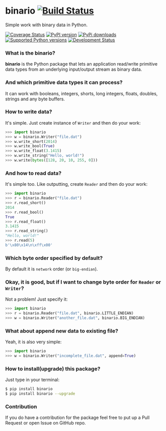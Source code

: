 binario [![Build Status](https://drone.io/github.com/asaskevich/binario/status.png)](https://drone.io/github.com/asaskevich/binario/latest)
=====
Simple work with binary data in Python.

[![Coverage Status](https://coveralls.io/repos/asaskevich/binario/badge.png?branch=master)](https://coveralls.io/r/asaskevich/binario?branch=master) [![PyPI version](https://badge.fury.io/py/binario.svg)](http://badge.fury.io/py/binario)
[![PyPi downloads](http://img.shields.io/pypi/dm/binario.svg)](https://pypi.python.org/pypi/binario/) [![Supported Python versions](https://pypip.in/py_versions/binario/badge.svg)](https://pypi.python.org/pypi/binario/) [![Development Status](https://pypip.in/status/binario/badge.svg)](https://pypi.python.org/pypi/binario/)

### What is the binario?
**binario** is the Python package that lets an application read/write primitive data types from an underlying input/output stream as binary data.

### And which primitive data types it can process?
It can work with booleans, integers, shorts, long integers, floats, doubles, strings and any byte buffers.

### How to write data?
It's simple. Just create instance of `Writer` and then do your work:

```python
>>> import binario
>>> w = binario.Writer("file.dat")
>>> w.write_short(2014)
>>> w.write_bool(True)
>>> w.write_float(3.1415)
>>> w.write_string("Hello, world!")
>>> w.write(bytes([128, 20, 10, 255, 0]))
```

### And how to read data?
It's simple too. Like outputting, create `Reader` and then do your work:

```python
>>> import binario
>>> r = binario.Reader("file.dat")
>>> r.read_short()
2014
>>> r.read_bool()
True
>>> r.read_float()
3.1415
>>> r.read_string()
"Hello, world!"
>>> r.read(5)
b'\x80\x14\n\xff\x00'
```

### Which byte order specified by default?
By default it is `network` order (or `big-endian`).

### Okay, it is good, but if I want to change byte order for `Reader` or `Writer`?
Not a problem! Just specify it:

```python
>>> import binario
>>> r = binario.Reader("file.dat", binario.LITTLE_ENDIAN)
>>> w = binario.Writer("another_file.dat", binario.BIG_ENDIAN)
```

### What about append new data to existing file?
Yeah, it is also very simple:

```python
>>> import binario
>>> w = binario.Writer("incomplete_file.dat", append=True)
```

### How to install(upgrade) this package?
Just type in your terminal:
```bash
$ pip install binario
$ pip install binario --upgrade
```

### Contribution
If you do have a contribution for the package feel free to put up a Pull Request or open Issue on GitHub repo.
